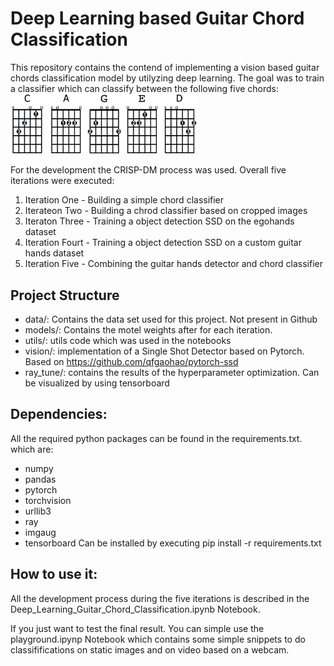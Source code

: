 # Deep Learning based Guitar Chord Classification

This repository contains the contend of implementing a vision based guitar chords classification model by utilyzing deep learning. The goal was to train a classifier which can classify between the following five chords:
<img src="static/notebook_images/most_used_chords.jpg" width="300"/>

For the development the CRISP-DM process was used. Overall five iterations were executed:

1. Iteration One - Building a simple chord classifier
2. Iterateon Two - Building a chrod classifier based on cropped images
3. Iteraton Three - Training a object detection SSD on the egohands dataset
4. Iteration Fourt - Training a object detection SSD on a custom guitar hands dataset
5. Iteration Five - Combining the guitar hands detector and chord classifier

## Project Structure
- data/: Contains the data set used for this project. Not present in Github
- models/: Contains the motel weights after for each iteration. 
- utils/: utils code which was used in the notebooks
- vision/: implementation of a Single Shot Detector based on Pytorch. Based on https://github.com/qfgaohao/pytorch-ssd 
- ray_tune/: contains the results of the hyperparameter optimization. Can be visualized by using tensorboard

## Dependencies:
All the required python packages can be found in the requirements.txt. which are:
- numpy 
- pandas
- pytorch 
- torchvision 
- urllib3 
- ray
- imgaug 
- tensorboard 
Can be installed by executing pip install -r requirements.txt

## How to use it:
All the development process during the five iterations is described in the Deep_Learning_Guitar_Chord_Classification.ipynb Notebook. 

If you just want to test the final result. You can simple use the playground.ipynp Notebook which contains some simple snippets to do classififications on static images and on video based on a webcam. 
